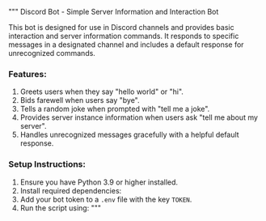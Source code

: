 """
Discord Bot - Simple Server Information and Interaction Bot

This bot is designed for use in Discord channels and provides basic interaction and server information commands. 
It responds to specific messages in a designated channel and includes a default response for unrecognized commands.

### Features:
1. Greets users when they say "hello world" or "hi".
2. Bids farewell when users say "bye".
3. Tells a random joke when prompted with "tell me a joke".
4. Provides server instance information when users ask "tell me about my server".
5. Handles unrecognized messages gracefully with a helpful default response.

### Setup Instructions:
1. Ensure you have Python 3.9 or higher installed.
2. Install required dependencies:
3. Add your bot token to a `.env` file with the key `TOKEN`.
4. Run the script using:
"""
